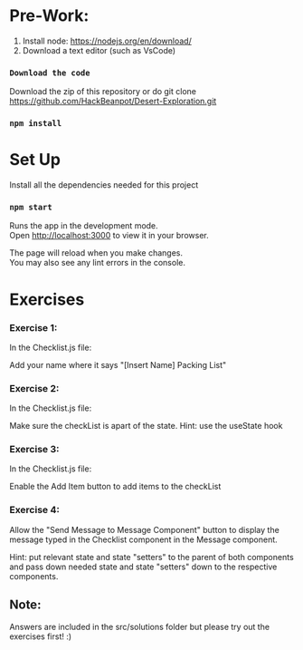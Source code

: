 # Pre-Work:
1. Install node: https://nodejs.org/en/download/
2. Download a text editor (such as VsCode)
### `Download the code`
Download the zip of this repository or do git clone https://github.com/HackBeanpot/Desert-Exploration.git

### `npm install`

# Set Up 

Install all the dependencies needed for this project

### `npm start`

Runs the app in the development mode.\
Open [http://localhost:3000](http://localhost:3000) to view it in your browser.

The page will reload when you make changes.\
You may also see any lint errors in the console.

# Exercises
### Exercise 1: 
In the Checklist.js file:

Add your name where it says "[Insert Name] Packing List"

### Exercise 2:
In the Checklist.js file:

Make sure the checkList is apart of the state. Hint: use the useState hook

### Exercise 3:
In the Checklist.js file:

Enable the Add Item button to add items to the checkList


### Exercise 4:
Allow the "Send Message to Message Component" button to display the message typed in the Checklist component in the Message component. 

Hint: put relevant state and state "setters" to the parent of both components and pass down needed state and state "setters" down to the respective components.

## Note:

Answers are included in the src/solutions folder but please try out the exercises first! :)

